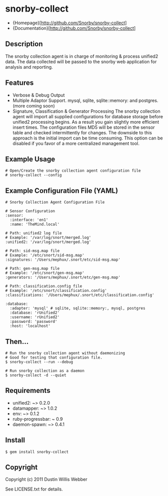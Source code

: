 # snorby-collect

* {Homepage}[http://github.com/Snorby/snorby-collect]
* {Documentation}[http://github.com/Snorby/snorby-collect]

## Description

The snorby collection agent is in charge of monitoring & process unified2 data. The data collected will be passed to the snorby web application for analysis and reporting.

## Features
	
 * Verbose & Debug Output
 * Multiple Adaptor Support. mysql, sqlite, sqlite::memory: and postgres. (more coming soon)
 * Signature, Classification & Generator Processing
	The snorby collection agent will import all supplied configurations for database storage before unified2 processing begins. As a result
	you gain slightly more efficient insert times. The configuration files MD5 will be stored in the sensor table and checked 
	intermittently for changes. The downside to this approach is the initial import can be time consuming. This option can
	be disabled if you favor of a more centralized management tool.

## Example Usage

	# Open/Create the snorby collection agent configuration file
	# snorby-collect --config
	
## Example Configuration File (YAML)
	
	# Snorby Collection Agent Configuration File

	# Sensor Configuration
	:sensor:
	  :interface: 'en1'
	  :name: 'TheMind.local'

	# Path: unified2 log file
	# Example: '/var/log/snort/merged.log'
	:unified2: '/var/log/snort/merged.log'

	# Path: sid-msg.map file
	# Example: '/etc/snort/sid-msg.map'
	:signatures: '/Users/mephux/.snort/etc/sid-msg.map'

	# Path: gen-msg.map file
	# Example: '/etc/snort/gen-msg.map'
	:generators: '/Users/mephux/.snort/etc/gen-msg.map'

	# Path: classification.config file
	# Example: '/etc/snort/classification.config'
	:classifications: '/Users/mephux/.snort/etc/classification.config'

	:database:
	  :adapter: 'mysql' # sqlite, sqlite::memory:, mysql, postgres
	  :database: 'rUnified2'
	  :username: 'rUnified2'
	  :password: 'password'
	  :host: 'localhost'

## Then...

	# Run the snorby collection agent without daemonizing 
	# Good for testing that configuration file.
	$ snorby-collect --run --debug
	
	# Run snorby collection as a daemon
	$ snorby-collect -d --quiet

## Requirements
	
 * unified2: ~> 0.2.0
 * datamapper: ~> 1.0.2
 * env: ~> 0.1.2
 * ruby-progressbar: ~ 0.9
 * daemon-spawn: ~> 0.4.1
	
## Install

	$ gem install snorby-collect

## Copyright

Copyright (c) 2011 Dustin Willis Webber

See LICENSE.txt for details.
